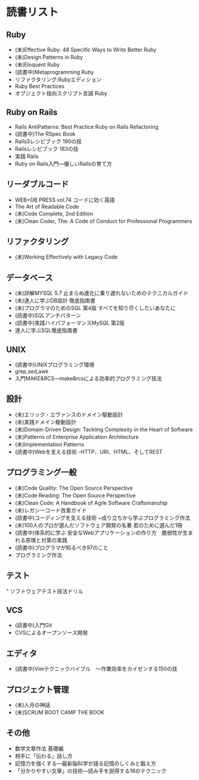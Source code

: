 # 読書リスト

## Ruby

* (未)Effective Ruby: 48 Specific Ways to Write Better Ruby
* (未)Design Patterns in Ruby
* (未)Eloquent Ruby
* (読書中)Metaprogramming Ruby
* リファクタリング:Rubyエディション
* Ruby Best Practices
* オブジェクト指向スクリプト言語 Ruby

## Ruby on Rails

* Rails AntiPatterns: Best Practice Ruby on Rails Refactoring
* (読書中)The RSpec Book
* Rails3レシピブック 190の技
* Railsレシピブック 183の技
* 実践 Rails
* Ruby on Rails入門―優しいRailsの育て方

## リーダブルコード

* WEB+DB PRESS vol.74 コードに効く英語
* The Art of Readable Code
* (未)Code Complete, 2nd Edition
* (未)Clean Coder, The: A Code of Conduct for Professional Programmers

## リファクタリング

* (未)Working Effectively with Legacy Code

## データベース

* (未)詳解MYSQL 5.7 止まらぬ進化に乗り遅れないためのテクニカルガイド
* (未)達人に学ぶDB設計 徹底指南書
* (未)プログラマのためのSQL 第4版 すべてを知り尽くしたいあなたに
* (読書中)SQLアンチパターン
* (読書中)実践ハイパフォーマンスMySQL 第2版
* 達人に学ぶSQL徹底指南書

## UNIX

* (読書中)UNIXプログラミング環境
* grep,sed,awk
* 入門MAKE&RCS―make&rcsによる効率的プログラミング技法

## 設計

* (未)エリック・エヴァンスのドメイン駆動設計
* (未)実践ドメイン駆動設計
* (未)Domain-Driven Design: Tackling Complexity in the Heart of Software
* (未)Patterns of Enterprise Application Architecture
* (未)Implementation Patterns
* (読書中)Webを支える技術 -HTTP、URI、HTML、そしてREST

## プログラミング一般

* (未)Code Quality: The Open Source Perspective
* (未)Code Reading: The Open Source Perspective
* (未)Clean Code: A Handbook of Agile Software Craftsmanship
* (未)レガシーコード改善ガイド
* (読書中)コーディングを支える技術 ~成り立ちから学ぶプログラミング作法
* (未)100人のプロが選んだソフトウェア開発の名著 君のために選んだ1冊 
* (読書中)体系的に学ぶ 安全なWebアプリケーションの作り方　脆弱性が生まれる原理と対策の実践
* (読書中)プログラマが知るべき97のこと
* プログラミング作法

## テスト

" ソフトウェアテスト技法ドリル

## VCS

* (読書中)入門Git
* CVSによるオープンソース開発

## エディタ

* (読書中)Vimテクニックバイブル　～作業効率をカイゼンする150の技

## プロジェクト管理

* (未)人月の神話
* (未)SCRUM BOOT CAMP THE BOOK

## その他

* 数学文章作法 基礎編
* 相手に「伝わる」話し方
* 記憶力を強くする―最新脳科学が語る記憶のしくみと鍛え方
* 「分かりやすい文章」の技術―読み手を説得する18のテクニック
